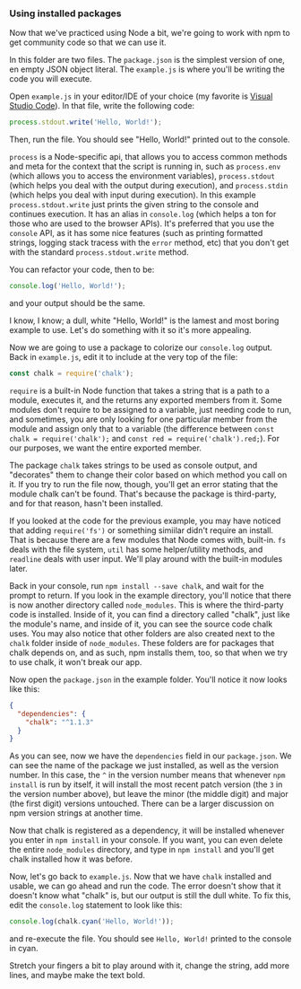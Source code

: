 ### Using installed packages
Now that we've practiced using Node a bit, we're going to work with npm to get community code so that we can use it.

In this folder are two files.  The `package.json` is the simplest version of one, en empty JSON object literal.  The `example.js` is where you'll be writing the code you will execute.

Open `example.js` in your editor/IDE of your choice (my favorite is [Visual Studio Code](https://code.visualstudio.com)).  In that file, write the following code:
```js
process.stdout.write('Hello, World!');
```

Then, run the file.  You should see "Hello, World!" printed out to the console.

`process` is a Node-specific api, that allows you to access common methods and meta for the context that the script is running in, such as `process.env` (which allows you to access the environment variables), `process.stdout` (which helps you deal with the output during execution), and `process.stdin` (which helps you deal with input during execution).  In this example `process.stdout.write` just prints the given string to the console and continues execution.  It has an alias in `console.log` (which helps a ton for those who are used to the browser APIs).  It's preferred that you use the `console` API, as it has some nice features (such as printing formatted strings, logging stack tracess with the `error` method, etc) that you don't get with the standard `process.stdout.write` method.

You can refactor your code, then to be:
```js
console.log('Hello, World!');
```
and your output should be the same.

I know, I know; a dull, white "Hello, World!" is the lamest and most boring example to use.  Let's do something with it so it's more appealing.

Now we are going to use a package to colorize our `console.log` output.  Back in `example.js`, edit it to include at the very top of the file:
```js
const chalk = require('chalk');
```

`require` is a built-in Node function that takes a string that is a path to a module, executes it, and the returns any exported members from it.  Some modules don't require to be assigned to a variable, just needing code to run, and sometimes, you are only looking for one particular member from the module and assign only that to a variable (the difference between `const chalk = require('chalk');` and `const red = require('chalk').red;`).  For our purposes, we want the entire exported member.

The package `chalk` takes strings to be used as console output, and "decorates" them to change their color based on which method you call on it.  If you try to run the file now, though, you'll get an error stating that the module chalk can't be found.  That's because the package is third-party, and for that reason, hasn't been installed.

If you looked at the code for the previous example, you may have noticed that adding `require('fs')` or something simiilar didn't require an install.  That is because there are a few modules that Node comes with, built-in.  `fs` deals with the file system, `util` has some helper/utility methods, and `readline` deals with user input.  We'll play around with the built-in modules later.

Back in your console, run `npm install --save chalk`, and wait for the prompt to return.  If you look in the example directory, you'll notice that there is now another directory called `node_modules`.  This is where the third-party code is installed.  Inside of it, you can find a directory called "chalk", just like the module's name, and inside of it, you can see the source code chalk uses.  You may also notice that other folders are also created next to the `chalk` folder inside of `node_modules`.  These folders are for packages that chalk depends on, and as such, npm installs them, too, so that when we try to use chalk, it won't break our app.

Now open the `package.json` in the example folder.  You'll notice it now looks like this:
```json
{
  "dependencies": {
    "chalk": "^1.1.3"
  }
}
```

As you can see, now we have the `dependencies` field in our `package.json`.  We can see the name of the package we just installed, as well as the version number.  In this case, the `^` in the version number means that whenever `npm install` is run by itself, it will install the most recent patch version (the `3` in the version number above), but leave the minor (the middle digit) and major (the first digit) versions untouched.  There can be a larger discussion on npm version strings at another time.

Now that chalk is registered as a dependency, it will be installed whenever you enter in `npm install` in your console.  If you want, you can even delete the entire `node_modules` directory, and type in `npm install` and you'll get chalk installed how it was before.

Now, let's go back to `example.js`.  Now that we have `chalk` installed and usable, we can go ahead and run the code.  The error doesn't show that it doesn't know what "chalk" is, but our output is still the dull white.  To fix this, edit the `console.log` statement to look like this:
```js
console.log(chalk.cyan('Hello, World!'));
```
and re-execute the file.  You should see `Hello, World!` printed to the console in cyan.

Stretch your fingers a bit to play around with it, change the string, add more lines, and maybe make the text bold.